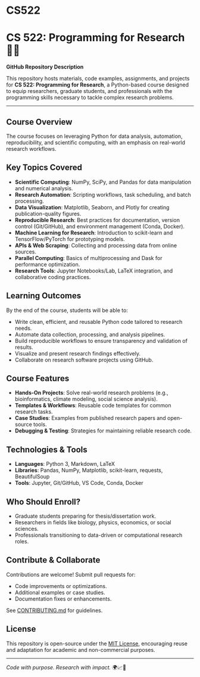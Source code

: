 # CS522
# CS 522: Programming for Research 🐍🔬

**GitHub Repository Description**  

This repository hosts materials, code examples, assignments, and projects for **CS 522: Programming for Research**, a Python-based course designed to equip researchers, graduate students, and professionals with the programming skills necessary to tackle complex research problems.  

---

## Course Overview  
The course focuses on leveraging Python for data analysis, automation, reproducibility, and scientific computing, with an emphasis on real-world research workflows.  

## Key Topics Covered  
- **Scientific Computing**: NumPy, SciPy, and Pandas for data manipulation and numerical analysis.  
- **Research Automation**: Scripting workflows, task scheduling, and batch processing.  
- **Data Visualization**: Matplotlib, Seaborn, and Plotly for creating publication-quality figures.  
- **Reproducible Research**: Best practices for documentation, version control (Git/GitHub), and environment management (Conda, Docker).  
- **Machine Learning for Research**: Introduction to scikit-learn and TensorFlow/PyTorch for prototyping models.  
- **APIs & Web Scraping**: Collecting and processing data from online sources.  
- **Parallel Computing**: Basics of multiprocessing and Dask for performance optimization.  
- **Research Tools**: Jupyter Notebooks/Lab, LaTeX integration, and collaborative coding practices.  

## Learning Outcomes  
By the end of the course, students will be able to:  
- Write clean, efficient, and reusable Python code tailored to research needs.  
- Automate data collection, processing, and analysis pipelines.  
- Build reproducible workflows to ensure transparency and validation of results.  
- Visualize and present research findings effectively.  
- Collaborate on research software projects using GitHub.  

## Course Features  
- **Hands-On Projects**: Solve real-world research problems (e.g., bioinformatics, climate modeling, social science analysis).  
- **Templates & Workflows**: Reusable code templates for common research tasks.  
- **Case Studies**: Examples from published research papers and open-source tools.  
- **Debugging & Testing**: Strategies for maintaining reliable research code.  

## Technologies & Tools  
- **Languages**: Python 3, Markdown, LaTeX  
- **Libraries**: Pandas, NumPy, Matplotlib, scikit-learn, requests, BeautifulSoup  
- **Tools**: Jupyter, Git/GitHub, VS Code, Conda, Docker  

## Who Should Enroll?  
- Graduate students preparing for thesis/dissertation work.  
- Researchers in fields like biology, physics, economics, or social sciences.  
- Professionals transitioning to data-driven or computational research roles.  

## Contribute & Collaborate  
Contributions are welcome! Submit pull requests for:  
- Code improvements or optimizations.  
- Additional examples or case studies.  
- Documentation fixes or enhancements.  

See [CONTRIBUTING.md](CONTRIBUTING.md) for guidelines.  

## License  
This repository is open-source under the [MIT License](LICENSE), encouraging reuse and adaptation for academic and non-commercial purposes.  

---

*Code with purpose. Research with impact.* 🌍📈🧪  

